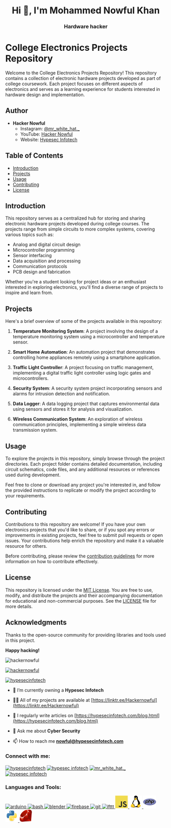 <h1 align="center">Hi 👋, I'm Mohammed Nowful Khan</h1>
<h3 align="center">Hardware hacker</h3>


# College Electronics Projects Repository

Welcome to the College Electronics Projects Repository! This repository contains a collection of electronic hardware projects developed as part of college coursework. Each project focuses on different aspects of electronics and serves as a learning experience for students interested in hardware design and implementation.

## Author
- **Hacker Nowful**
  - Instagram: [@mr_white_hat._](https://www.instagram.com/mr_white_hat._/)
  - YouTube: [Hacker Nowful](https://www.youtube.com/channel/UCu1kFHR9foStyJXqjo6JKDg)
  - Website: [Hypesec Infotech](https://www.hypesecinfotech.com/)


## Table of Contents

- [Introduction](#introduction)
- [Projects](#projects)
- [Usage](#usage)
- [Contributing](#contributing)
- [License](#license)

## Introduction

This repository serves as a centralized hub for storing and sharing electronic hardware projects developed during college courses. The projects range from simple circuits to more complex systems, covering various topics such as:

- Analog and digital circuit design
- Microcontroller programming
- Sensor interfacing
- Data acquisition and processing
- Communication protocols
- PCB design and fabrication

Whether you're a student looking for project ideas or an enthusiast interested in exploring electronics, you'll find a diverse range of projects to inspire and learn from.

## Projects

Here's a brief overview of some of the projects available in this repository:

1. **Temperature Monitoring System**: A project involving the design of a temperature monitoring system using a microcontroller and temperature sensor.
   
2. **Smart Home Automation**: An automation project that demonstrates controlling home appliances remotely using a smartphone application.

3. **Traffic Light Controller**: A project focusing on traffic management, implementing a digital traffic light controller using logic gates and microcontrollers.

4. **Security System**: A security system project incorporating sensors and alarms for intrusion detection and notification.

5. **Data Logger**: A data logging project that captures environmental data using sensors and stores it for analysis and visualization.

6. **Wireless Communication System**: An exploration of wireless communication principles, implementing a simple wireless data transmission system.

## Usage

To explore the projects in this repository, simply browse through the project directories. Each project folder contains detailed documentation, including circuit schematics, code files, and any additional resources or references used during development.

Feel free to clone or download any project you're interested in, and follow the provided instructions to replicate or modify the project according to your requirements.

## Contributing

Contributions to this repository are welcome! If you have your own electronics projects that you'd like to share, or if you spot any errors or improvements in existing projects, feel free to submit pull requests or open issues. Your contributions help enrich the repository and make it a valuable resource for others.

Before contributing, please review the [contribution guidelines](CONTRIBUTING.md) for more information on how to contribute effectively.

## License

This repository is licensed under the [MIT License](LICENSE). You are free to use, modify, and distribute the projects and their accompanying documentation for educational and non-commercial purposes. See the [LICENSE](LICENSE) file for more details.

## Acknowledgments
Thanks to the open-source community for providing libraries and tools used in this project.

**Happy hacking!**

<p align="left"> <img src="https://komarev.com/ghpvc/?username=hackernowful&label=Profile%20views&color=0e75b6&style=flat" alt="hackernowful" /> </p>

<p align="left"> <a href="https://github.com/ryo-ma/github-profile-trophy"><img src="https://github-profile-trophy.vercel.app/?username=hackernowful" alt="hackernowful" /></a> </p>

<p align="left"> <a href="https://twitter.com/hypesecinfotech" target="blank"><img src="https://img.shields.io/twitter/follow/hypesecinfotech?logo=twitter&style=for-the-badge" alt="hypesecinfotech" /></a> </p>

- 🔭 I’m currently owning a **Hypesec Infotech**

- 👨‍💻 All of my projects are available at [https://linktr.ee/Hackernowful](https://linktr.ee/Hackernowful)

- 📝 I regularly write articles on [https://hypesecinfotech.com/blog.html](https://hypesecinfotech.com/blog.html)

- 💬 Ask me about **Cyber Security**

- 📫 How to reach me **nowful@hypesecinfotech.com**

<h3 align="left">Connect with me:</h3>
<p align="left">
<a href="https://twitter.com/hypesecinfotech" target="blank"><img align="center" src="https://raw.githubusercontent.com/rahuldkjain/github-profile-readme-generator/master/src/images/icons/Social/twitter.svg" alt="hypesecinfotech" height="30" width="40" /></a>
<a href="https://linkedin.com/in/hypesec infotech" target="blank"><img align="center" src="https://raw.githubusercontent.com/rahuldkjain/github-profile-readme-generator/master/src/images/icons/Social/linked-in-alt.svg" alt="hypesec infotech" height="30" width="40" /></a>
<a href="https://instagram.com/mr_white_hat._" target="blank"><img align="center" src="https://raw.githubusercontent.com/rahuldkjain/github-profile-readme-generator/master/src/images/icons/Social/instagram.svg" alt="mr_white_hat._" height="30" width="40" /></a>
<a href="https://www.youtube.com/@hackernowful" target="blank"><img align="center" src="https://raw.githubusercontent.com/rahuldkjain/github-profile-readme-generator/master/src/images/icons/Social/youtube.svg" alt="hypesec infotech" height="30" width="40" /></a>
</p>

<h3 align="left">Languages and Tools:</h3>
<p align="left"> <a href="https://www.arduino.cc/" target="_blank" rel="noreferrer"> <img src="https://cdn.worldvectorlogo.com/logos/arduino-1.svg" alt="arduino" width="40" height="40"/> </a> <a href="https://www.gnu.org/software/bash/" target="_blank" rel="noreferrer"> <img src="https://www.vectorlogo.zone/logos/gnu_bash/gnu_bash-icon.svg" alt="bash" width="40" height="40"/> </a> <a href="https://www.blender.org/" target="_blank" rel="noreferrer"> <img src="https://download.blender.org/branding/community/blender_community_badge_white.svg" alt="blender" width="40" height="40"/> </a> <a href="https://firebase.google.com/" target="_blank" rel="noreferrer"> <img src="https://www.vectorlogo.zone/logos/firebase/firebase-icon.svg" alt="firebase" width="40" height="40"/> </a> <a href="https://git-scm.com/" target="_blank" rel="noreferrer"> <img src="https://www.vectorlogo.zone/logos/git-scm/git-scm-icon.svg" alt="git" width="40" height="40"/> </a> <a href="https://ifttt.com/" target="_blank" rel="noreferrer"> <img src="https://www.vectorlogo.zone/logos/ifttt/ifttt-ar21.svg" alt="ifttt" width="40" height="40"/> </a> <a href="https://developer.mozilla.org/en-US/docs/Web/JavaScript" target="_blank" rel="noreferrer"> <img src="https://raw.githubusercontent.com/devicons/devicon/master/icons/javascript/javascript-original.svg" alt="javascript" width="40" height="40"/> </a> <a href="https://www.linux.org/" target="_blank" rel="noreferrer"> <img src="https://raw.githubusercontent.com/devicons/devicon/master/icons/linux/linux-original.svg" alt="linux" width="40" height="40"/> </a> <a href="https://www.php.net" target="_blank" rel="noreferrer"> <img src="https://raw.githubusercontent.com/devicons/devicon/master/icons/php/php-original.svg" alt="php" width="40" height="40"/> </a> <a href="https://www.python.org" target="_blank" rel="noreferrer"> <img src="https://raw.githubusercontent.com/devicons/devicon/master/icons/python/python-original.svg" alt="python" width="40" height="40"/> </a> <a href="https://www.ruby-lang.org/en/" target="_blank" rel="noreferrer"> <img src="https://raw.githubusercontent.com/devicons/devicon/master/icons/ruby/ruby-original.svg" alt="ruby" width="40" height="40"/> </a> </p>
